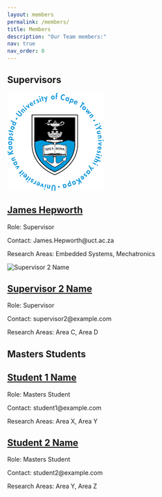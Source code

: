 ```yaml
---
layout: members
permalink: /members/
title: Members
description: "Our Team members:"
nav: true
nav_order: 0
---
```


<!-- Empty page content; the layout will handle the display -->

<!-- Supervisors section -->
## Supervisors

<div class="members-container">
  <div class="supervisors">
    <div class="member">
      <img src="/assets/img/uctLogo.png" alt="James Hepworth">
      <h2><a href="https://www.example.com/supervisor1">James Hepworth</a></h2>
      <p>Role: Supervisor</p>
      <p>Contact: James.Hepworth@uct.ac.za</p>
      <p>Research Areas: Embedded Systems, Mechatronics</p>
    </div>
    <div class="member">
      <img src="supervisor2.jpg" alt="Supervisor 2 Name">
      <h2><a href="https://www.example.com/supervisor2">Supervisor 2 Name</a></h2>
      <p>Role: Supervisor</p>
      <p>Contact: supervisor2@example.com</p>
      <p>Research Areas: Area C, Area D</p>
    </div>
  </div>
</div>

<!-- Masters Students section -->
## Masters Students

<div class="members-container">
  <div class="students">
    <div class="member">
      <h2><a href="https://www.example.com/student1">Student 1 Name</a></h2>
      <p>Role: Masters Student</p>
      <p>Contact: student1@example.com</p>
      <p>Research Areas: Area X, Area Y</p>
    </div>
    <div class="member">
      <h2><a href="https://www.example.com/student2">Student 2 Name</a></h2>
      <p>Role: Masters Student</p>
      <p>Contact: student2@example.com</p>
      <p>Research Areas: Area Y, Area Z</p>
    </div>
    <!-- Add more students here -->
  </div>
</div>